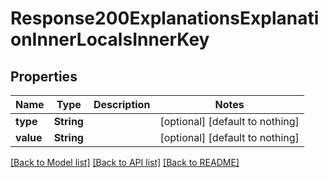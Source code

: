 # Response200ExplanationsExplanationInnerLocalsInnerKey


## Properties
Name | Type | Description | Notes
------------ | ------------- | ------------- | -------------
**type** | **String** |  | [optional] [default to nothing]
**value** | **String** |  | [optional] [default to nothing]


[[Back to Model list]](../README.md#models) [[Back to API list]](../README.md#api-endpoints) [[Back to README]](../README.md)


